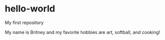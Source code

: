 # hello-world
My first repository


My name is Britney and my favorite hobbies are art, softball, and cooking!
